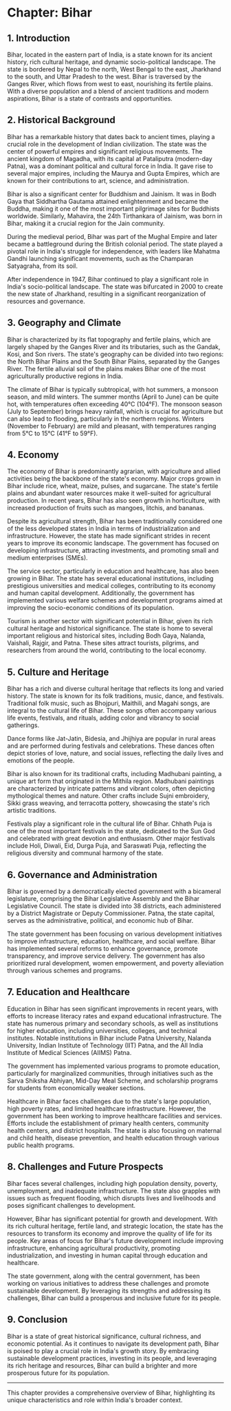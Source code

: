 # Chapter: Bihar

## 1. Introduction

Bihar, located in the eastern part of India, is a state known for its ancient history, rich cultural heritage, and dynamic socio-political landscape. The state is bordered by Nepal to the north, West Bengal to the east, Jharkhand to the south, and Uttar Pradesh to the west. Bihar is traversed by the Ganges River, which flows from west to east, nourishing its fertile plains. With a diverse population and a blend of ancient traditions and modern aspirations, Bihar is a state of contrasts and opportunities.

## 2. Historical Background

Bihar has a remarkable history that dates back to ancient times, playing a crucial role in the development of Indian civilization. The state was the center of powerful empires and significant religious movements. The ancient kingdom of Magadha, with its capital at Pataliputra (modern-day Patna), was a dominant political and cultural force in India. It gave rise to several major empires, including the Maurya and Gupta Empires, which are known for their contributions to art, science, and administration.

Bihar is also a significant center for Buddhism and Jainism. It was in Bodh Gaya that Siddhartha Gautama attained enlightenment and became the Buddha, making it one of the most important pilgrimage sites for Buddhists worldwide. Similarly, Mahavira, the 24th Tirthankara of Jainism, was born in Bihar, making it a crucial region for the Jain community.

During the medieval period, Bihar was part of the Mughal Empire and later became a battleground during the British colonial period. The state played a pivotal role in India's struggle for independence, with leaders like Mahatma Gandhi launching significant movements, such as the Champaran Satyagraha, from its soil.

After independence in 1947, Bihar continued to play a significant role in India's socio-political landscape. The state was bifurcated in 2000 to create the new state of Jharkhand, resulting in a significant reorganization of resources and governance.

## 3. Geography and Climate

Bihar is characterized by its flat topography and fertile plains, which are largely shaped by the Ganges River and its tributaries, such as the Gandak, Kosi, and Son rivers. The state's geography can be divided into two regions: the North Bihar Plains and the South Bihar Plains, separated by the Ganges River. The fertile alluvial soil of the plains makes Bihar one of the most agriculturally productive regions in India.

The climate of Bihar is typically subtropical, with hot summers, a monsoon season, and mild winters. The summer months (April to June) can be quite hot, with temperatures often exceeding 40°C (104°F). The monsoon season (July to September) brings heavy rainfall, which is crucial for agriculture but can also lead to flooding, particularly in the northern regions. Winters (November to February) are mild and pleasant, with temperatures ranging from 5°C to 15°C (41°F to 59°F).

## 4. Economy

The economy of Bihar is predominantly agrarian, with agriculture and allied activities being the backbone of the state's economy. Major crops grown in Bihar include rice, wheat, maize, pulses, and sugarcane. The state's fertile plains and abundant water resources make it well-suited for agricultural production. In recent years, Bihar has also seen growth in horticulture, with increased production of fruits such as mangoes, litchis, and bananas.

Despite its agricultural strength, Bihar has been traditionally considered one of the less developed states in India in terms of industrialization and infrastructure. However, the state has made significant strides in recent years to improve its economic landscape. The government has focused on developing infrastructure, attracting investments, and promoting small and medium enterprises (SMEs).

The service sector, particularly in education and healthcare, has also been growing in Bihar. The state has several educational institutions, including prestigious universities and medical colleges, contributing to its economy and human capital development. Additionally, the government has implemented various welfare schemes and development programs aimed at improving the socio-economic conditions of its population.

Tourism is another sector with significant potential in Bihar, given its rich cultural heritage and historical significance. The state is home to several important religious and historical sites, including Bodh Gaya, Nalanda, Vaishali, Rajgir, and Patna. These sites attract tourists, pilgrims, and researchers from around the world, contributing to the local economy.

## 5. Culture and Heritage

Bihar has a rich and diverse cultural heritage that reflects its long and varied history. The state is known for its folk traditions, music, dance, and festivals. Traditional folk music, such as Bhojpuri, Maithili, and Magahi songs, are integral to the cultural life of Bihar. These songs often accompany various life events, festivals, and rituals, adding color and vibrancy to social gatherings.

Dance forms like Jat-Jatin, Bidesia, and Jhijhiya are popular in rural areas and are performed during festivals and celebrations. These dances often depict stories of love, nature, and social issues, reflecting the daily lives and emotions of the people.

Bihar is also known for its traditional crafts, including Madhubani painting, a unique art form that originated in the Mithila region. Madhubani paintings are characterized by intricate patterns and vibrant colors, often depicting mythological themes and nature. Other crafts include Sujni embroidery, Sikki grass weaving, and terracotta pottery, showcasing the state's rich artistic traditions.

Festivals play a significant role in the cultural life of Bihar. Chhath Puja is one of the most important festivals in the state, dedicated to the Sun God and celebrated with great devotion and enthusiasm. Other major festivals include Holi, Diwali, Eid, Durga Puja, and Saraswati Puja, reflecting the religious diversity and communal harmony of the state.

## 6. Governance and Administration

Bihar is governed by a democratically elected government with a bicameral legislature, comprising the Bihar Legislative Assembly and the Bihar Legislative Council. The state is divided into 38 districts, each administered by a District Magistrate or Deputy Commissioner. Patna, the state capital, serves as the administrative, political, and economic hub of Bihar.

The state government has been focusing on various development initiatives to improve infrastructure, education, healthcare, and social welfare. Bihar has implemented several reforms to enhance governance, promote transparency, and improve service delivery. The government has also prioritized rural development, women empowerment, and poverty alleviation through various schemes and programs.

## 7. Education and Healthcare

Education in Bihar has seen significant improvements in recent years, with efforts to increase literacy rates and expand educational infrastructure. The state has numerous primary and secondary schools, as well as institutions for higher education, including universities, colleges, and technical institutes. Notable institutions in Bihar include Patna University, Nalanda University, Indian Institute of Technology (IIT) Patna, and the All India Institute of Medical Sciences (AIIMS) Patna.

The government has implemented various programs to promote education, particularly for marginalized communities, through initiatives such as the Sarva Shiksha Abhiyan, Mid-Day Meal Scheme, and scholarship programs for students from economically weaker sections.

Healthcare in Bihar faces challenges due to the state's large population, high poverty rates, and limited healthcare infrastructure. However, the government has been working to improve healthcare facilities and services. Efforts include the establishment of primary health centers, community health centers, and district hospitals. The state is also focusing on maternal and child health, disease prevention, and health education through various public health programs.

## 8. Challenges and Future Prospects

Bihar faces several challenges, including high population density, poverty, unemployment, and inadequate infrastructure. The state also grapples with issues such as frequent flooding, which disrupts lives and livelihoods and poses significant challenges to development.

However, Bihar has significant potential for growth and development. With its rich cultural heritage, fertile land, and strategic location, the state has the resources to transform its economy and improve the quality of life for its people. Key areas of focus for Bihar's future development include improving infrastructure, enhancing agricultural productivity, promoting industrialization, and investing in human capital through education and healthcare.

The state government, along with the central government, has been working on various initiatives to address these challenges and promote sustainable development. By leveraging its strengths and addressing its challenges, Bihar can build a prosperous and inclusive future for its people.

## 9. Conclusion

Bihar is a state of great historical significance, cultural richness, and economic potential. As it continues to navigate its development path, Bihar is poised to play a crucial role in India's growth story. By embracing sustainable development practices, investing in its people, and leveraging its rich heritage and resources, Bihar can build a brighter and more prosperous future for its population.

---

This chapter provides a comprehensive overview of Bihar, highlighting its unique characteristics and role within India's broader context.
